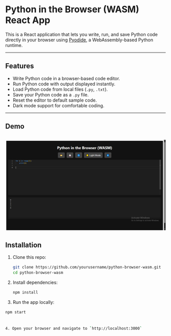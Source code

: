 # Python in the Browser (WASM) React App

This is a React application that lets you write, run, and save Python code directly in your browser using [Pyodide](https://pyodide.org/), a WebAssembly-based Python runtime.

---

## Features

- Write Python code in a browser-based code editor.
- Run Python code with output displayed instantly.
- Load Python code from local files (`.py`, `.txt`).
- Save your Python code as a `.py` file.
- Reset the editor to default sample code.
- Dark mode support for comfortable coding.

---

## Demo

![Demo Screenshot](./demo-screenshot.png)  
---

## Installation

1. Clone this repo:

   ```bash
   git clone https://github.com/yourusername/python-browser-wasm.git
   cd python-browser-wasm

2. Install dependencies:

   ```bash
   npm install

3. Run the app locally:

  ```bash
  npm start


4. Open your browser and navigate to `http://localhost:3000`